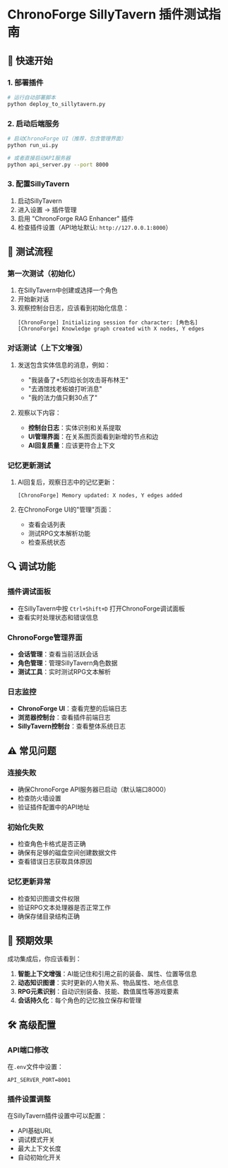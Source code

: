# ChronoForge SillyTavern 插件测试指南

## 🚀 快速开始

### 1. 部署插件
```bash
# 运行自动部署脚本
python deploy_to_sillytavern.py
```

### 2. 启动后端服务
```bash
# 启动ChronoForge UI（推荐，包含管理界面）
python run_ui.py

# 或者直接启动API服务器
python api_server.py --port 8000
```

### 3. 配置SillyTavern
1. 启动SillyTavern
2. 进入设置 → 插件管理
3. 启用 "ChronoForge RAG Enhancer" 插件
4. 检查插件设置（API地址默认: `http://127.0.0.1:8000`）

## 🧪 测试流程

### 第一次测试（初始化）
1. 在SillyTavern中创建或选择一个角色
2. 开始新对话
3. 观察控制台日志，应该看到初始化信息：
   ```
   [ChronoForge] Initializing session for character: [角色名]
   [ChronoForge] Knowledge graph created with X nodes, Y edges
   ```

### 对话测试（上下文增强）
1. 发送包含实体信息的消息，例如：
   - "我装备了+5烈焰长剑攻击哥布林王"
   - "去酒馆找老板娘打听消息"
   - "我的法力值只剩30点了"

2. 观察以下内容：
   - **控制台日志**：实体识别和关系提取
   - **UI管理界面**：在关系图页面看到新增的节点和边
   - **AI回复质量**：应该更符合上下文

### 记忆更新测试
1. AI回复后，观察日志中的记忆更新：
   ```
   [ChronoForge] Memory updated: X nodes, Y edges added
   ```

2. 在ChronoForge UI的"管理"页面：
   - 查看会话列表
   - 测试RPG文本解析功能
   - 检查系统状态

## 🔍 调试功能

### 插件调试面板
- 在SillyTavern中按 `Ctrl+Shift+D` 打开ChronoForge调试面板
- 查看实时处理状态和错误信息

### ChronoForge管理界面
- **会话管理**：查看当前活跃会话
- **角色管理**：管理SillyTavern角色数据
- **测试工具**：实时测试RPG文本解析

### 日志监控
- **ChronoForge UI**：查看完整的后端日志
- **浏览器控制台**：查看插件前端日志
- **SillyTavern控制台**：查看整体系统日志

## ⚠️ 常见问题

### 连接失败
- 确保ChronoForge API服务器已启动（默认端口8000）
- 检查防火墙设置
- 验证插件配置中的API地址

### 初始化失败
- 检查角色卡格式是否正确
- 确保有足够的磁盘空间创建数据文件
- 查看错误日志获取具体原因

### 记忆更新异常
- 检查知识图谱文件权限
- 验证RPG文本处理器是否正常工作
- 确保存储目录结构正确

## 🎯 预期效果

成功集成后，你应该看到：

1. **智能上下文增强**：AI能记住和引用之前的装备、属性、位置等信息
2. **动态知识图谱**：实时更新的人物关系、物品属性、地点信息
3. **RPG元素识别**：自动识别装备、技能、数值属性等游戏要素
4. **会话持久化**：每个角色的记忆独立保存和管理

## 🛠️ 高级配置

### API端口修改
在`.env`文件中设置：
```
API_SERVER_PORT=8001
```

### 插件设置调整
在SillyTavern插件设置中可以配置：
- API基础URL
- 调试模式开关
- 最大上下文长度
- 自动初始化开关